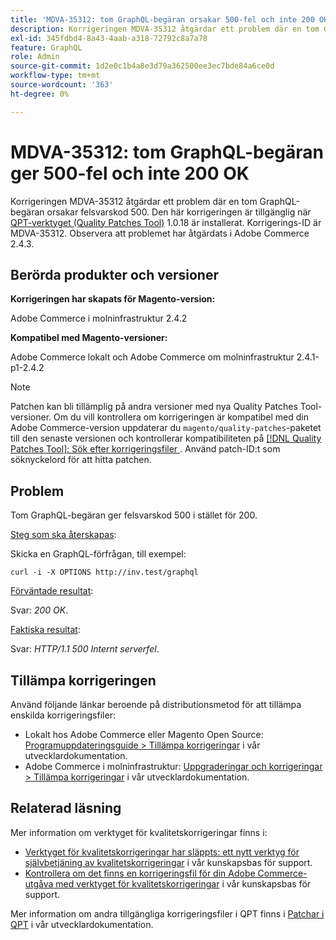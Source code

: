 ```yaml
---
title: 'MDVA-35312: tom GraphQL-begäran orsakar 500-fel och inte 200 OK'
description: Korrigeringen MDVA-35312 åtgärdar ett problem där en tom GraphQL-begäran orsakar felsvarskod 500. Den här korrigeringen är tillgänglig när [QPT-verktyget (Quality Patches Tool)](/help/announcements/adobe-commerce-announcements/magento-quality-patches-released-new-tool-to-self-serve-quality-patches.md) 1.0.18 är installerat. Korrigerings-ID är MDVA-35312. Observera att problemet har åtgärdats i Adobe Commerce 2.4.3.
exl-id: 345fdbd4-8a43-4aab-a318-72792c8a7a78
feature: GraphQL
role: Admin
source-git-commit: 1d2e0c1b4a8e3d79a362500ee3ec7bde84a6ce0d
workflow-type: tm+mt
source-wordcount: '363'
ht-degree: 0%

---
```


# MDVA-35312: tom GraphQL-begäran ger 500-fel och inte 200 OK

Korrigeringen MDVA-35312 åtgärdar ett problem där en tom GraphQL-begäran orsakar felsvarskod 500. Den här korrigeringen är tillgänglig när [QPT-verktyget (Quality Patches Tool)](/help/announcements/adobe-commerce-announcements/magento-quality-patches-released-new-tool-to-self-serve-quality-patches.md) 1.0.18 är installerat. Korrigerings-ID är MDVA-35312. Observera att problemet har åtgärdats i Adobe Commerce 2.4.3.

## Berörda produkter och versioner

**Korrigeringen har skapats för Magento-version:**

Adobe Commerce i molninfrastruktur 2.4.2

**Kompatibel med Magento-versioner:**

Adobe Commerce lokalt och Adobe Commerce om molninfrastruktur 2.4.1-p1-2.4.2

>[!NOTE]
>
>Patchen kan bli tillämplig på andra versioner med nya Quality Patches Tool-versioner. Om du vill kontrollera om korrigeringen är kompatibel med din Adobe Commerce-version uppdaterar du `magento/quality-patches`-paketet till den senaste versionen och kontrollerar kompatibiliteten på [[!DNL Quality Patches Tool]: Sök efter korrigeringsfiler ](https://devdocs.magento.com/quality-patches/tool.html#patch-grid). Använd patch-ID:t som söknyckelord för att hitta patchen.

## Problem

Tom GraphQL-begäran ger felsvarskod 500 i stället för 200.

<u>Steg som ska återskapas</u>:

Skicka en GraphQL-förfrågan, till exempel:

```curl
curl -i -X OPTIONS http://inv.test/graphql
```

<u>Förväntade resultat</u>:

Svar: *200 OK*.

<u>Faktiska resultat</u>:

Svar: *HTTP/1.1 500 Internt serverfel*.

## Tillämpa korrigeringen

Använd följande länkar beroende på distributionsmetod för att tillämpa enskilda korrigeringsfiler:

* Lokalt hos Adobe Commerce eller Magento Open Source: [Programuppdateringsguide > Tillämpa korrigeringar](https://devdocs.magento.com/guides/v2.4/comp-mgr/patching/mqp.html) i vår utvecklardokumentation.
* Adobe Commerce i molninfrastruktur: [Uppgraderingar och korrigeringar > Tillämpa korrigeringar](https://devdocs.magento.com/cloud/project/project-patch.html) i vår utvecklardokumentation.

## Relaterad läsning

Mer information om verktyget för kvalitetskorrigeringar finns i:

* [Verktyget för kvalitetskorrigeringar har släppts: ett nytt verktyg för självbetjäning av kvalitetskorrigeringar](/help/announcements/adobe-commerce-announcements/magento-quality-patches-released-new-tool-to-self-serve-quality-patches.md) i vår kunskapsbas för support.
* [Kontrollera om det finns en korrigeringsfil för din Adobe Commerce-utgåva med verktyget för kvalitetskorrigeringar](/help/support-tools/patches-available-in-qpt-tool/check-patch-for-magento-issue-with-magento-quality-patches.md) i vår kunskapsbas för support.

Mer information om andra tillgängliga korrigeringsfiler i QPT finns i [Patchar i QPT](https://devdocs.magento.com/quality-patches/tool.html#patch-grid) i vår utvecklardokumentation.
